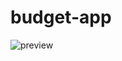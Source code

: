 # budget-app

![preview](https://user-images.githubusercontent.com/28990547/112729183-a7f10400-8f09-11eb-872a-5b7330c4b508.gif)

